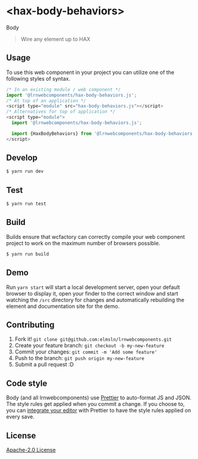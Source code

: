 # &lt;hax-body-behaviors&gt;

Body
> Wire any element up to HAX

## Usage
To use this web component in your project you can utilize one of the following styles of syntax.

```js
/* In an existing module / web component */
import '@lrnwebcomponents/hax-body-behaviors.js';
/* At top of an application */
<script type="module" src="hax-body-behaviors.js"></script>
/* Alternatives for top of application */
<script type="module">
  import '@lrnwebcomponents/hax-body-behaviors.js';

  import {HaxBodyBehaviors} from '@lrnwebcomponents/hax-body-behaviors';
</script>
```

## Develop

```bash
$ yarn run dev
```

## Test

```bash
$ yarn run test
```
## Build
Builds ensure that wcfactory can correctly compile your web component project to
work on the maximum number of browsers possible.
```bash
$ yarn run build
```

## Demo

Run `yarn start` will start a local development server, open your default browser to display it, open your finder to the correct window and start watching the `/src` directory for changes and automatically rebuilding the element and documentation site for the demo.

## Contributing

1. Fork it! `git clone git@github.com:elmsln/lrnwebcomponents.git`
2. Create your feature branch: `git checkout -b my-new-feature`
3. Commit your changes: `git commit -m 'Add some feature'`
4. Push to the branch: `git push origin my-new-feature`
5. Submit a pull request :D

## Code style

Body (and all lrnwebcomponents) use [Prettier][prettier] to auto-format JS and JSON.  The style rules get applied when you commit a change.  If you choose to, you can [integrate your editor][prettier-ed] with Prettier to have the style rules applied on every save.

[prettier]: https://github.com/prettier/prettier/
[prettier-ed]: https://github.com/prettier/prettier/#editor-integration
[polyserve]: https://github.com/Polymer/polyserve
[web-component-tester]: https://github.com/Polymer/web-component-tester

## License
[Apache-2.0 License](http://opensource.org/licenses/Apache-2.0)